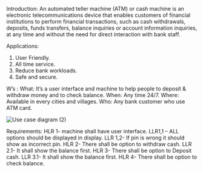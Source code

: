 Introduction:
An automated teller machine (ATM) or cash machine is an electronic telecommunications device that enables customers of financial institutions to perform financial transactions, such as cash withdrawals, deposits, funds transfers, balance inquiries or account information inquiries, at any time and without the need for direct interaction with bank staff.

Applications:
1.	User Friendly.
2.	All time service.
3.	Reduce bank workloads.
4.	Safe and secure.

W’s :
What:
It’s a user interface and machine to help people to deposit & withdraw money and to check balance.
When:
Any time 24/7.
Where:
Available in every cities and villages.
Who:
Any bank customer who use ATM card.

![Use case diagram (2)](https://user-images.githubusercontent.com/42562641/156710273-eb99bef7-4af4-413b-b4ba-96320cd68f17.jpg)



Requirements:
HLR 1- machine shall have user interface.
   LLR1,1 – ALL options should be displayed in display.
   LLR 1,2- If pin is wrong it should show as incorrect pin.
HLR 2- There shall be option to withdraw cash.
   LLR 2.1- It shall show the balance first.
HLR 3- There shall be option to Deposit cash.
   LLR 3.1- It shall show the balance first.
HLR 4- There shall be option to check balance.

